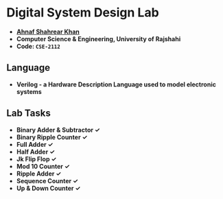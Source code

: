 # Digital System Design Lab
- **[Ahnaf Shahrear Khan](https://github.com/ahnafshahrear)**
- **Computer Science & Engineering, University of Rajshahi**
- **Code: `CSE-2112`**

## Language
- **Verilog - a Hardware Description Language used to model electronic systems**

## Lab Tasks
- **Binary Adder & Subtractor ✓**
- **Binary Ripple Counter ✓**
- **Full Adder ✓**
- **Half Adder ✓**
- **Jk Flip Flop ✓**
- **Mod 10 Counter ✓**
- **Ripple Adder ✓**
- **Sequence Counter ✓**
- **Up & Down Counter ✓**
